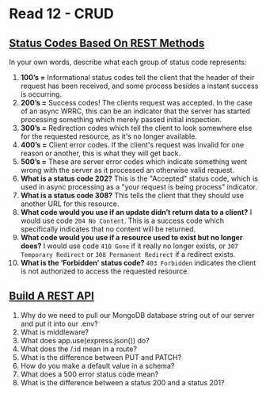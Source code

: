 # Read 12 - CRUD

## [Status Codes Based On REST Methods](https://www.moesif.com/blog/technical/api-design/Which-HTTP-Status-Code-To-Use-For-Every-CRUD-App/)

In your own words, describe what each group of status code represents:

1. **100’s =** Informational status codes tell the client that the header of their request has been received, and some process besides a instant success is occurring.
2. **200’s =** Success codes! The clients request was accepted. In the case of an async WRRC, this can be an indicator that the server has started processing something which merely passed initial inspection.
3. **300’s =** Redirection codes which tell the client to look somewhere else for the requested resource, as it's no longer available.
4. **400’s =** Client error codes. If the client's request was invalid for one reason or another, this is what they will get back.
5. **500’s =** These are server error codes which indicate something went wrong with the server as it processed an otherwise valid request.
6. **What is a status code 202?** This is the "Accepted" status code, which is used in async processing as a "your request is being process" indicator.
7. **What is a status code 308?** This tells the client that they should use another URL for this resource.
8. **What code would you use if an update didn’t return data to a client?** I would use code `204 No Content`. This is a success code which specifically indicates that no content will be returned.
9. **What code would you use if a resource used to exist but no longer does?** I would use code `410 Gone` if it really no longer exists, or `307 Temporary Redirect` or `308 Permanent Redirect` if a redirect exists.
10. **What is the ‘Forbidden’ status code?** `403 Forbidden` indicates the client is not authorized to access the requested resource.

## [Build A REST API](https://www.youtube.com/channel/UCFbNIlppjAuEX4znoulh0Cw)

1. Why do we need to pull our MongoDB database string out of our server and put it into our .env?
2. What is middleware?
3. What does app.use(express.json()) do?
4. What does the /:id mean in a route?
5. What is the difference between PUT and PATCH?
6. How do you make a default value in a schema?
7. What does a 500 error status code mean?
8. What is the difference between a status 200 and a status 201?
